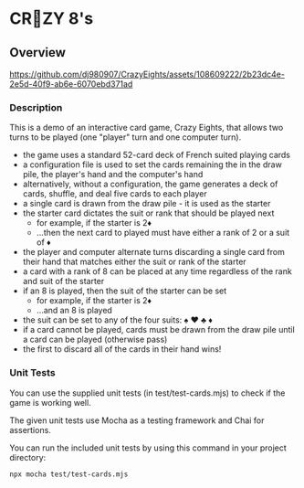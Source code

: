 # CR🤪ZY 8's

## Overview


https://github.com/dj980907/CrazyEights/assets/108609222/2b23dc4e-2e5d-40f9-ab6e-6070ebd371ad


### Description
This is a demo of an interactive card game, Crazy Eights, that allows two turns to be played (one "player" turn and one computer turn).
<ul>
    <li>the game uses a standard 52-card deck of French suited playing cards
    <li>a configuration file is used to set the cards remaining the in the draw pile, the player's hand and the computer's hand
    <li>alternatively, without a configuration, the game generates a deck of cards, shuffle, and deal five cards to each player
    <li>a single card is drawn from the draw pile - it is used as the starter
    <li>the starter card dictates the suit or rank that should be played next
        <ul>
            <li>for example, if the starter is 2♦️
            <li>…then the next card to played must have either a rank of 2 or a suit of ♦️
        </ul>
    <li>the player and computer alternate turns discarding a single card from their hand that matches either the suit or rank of the starter
    <li>a card with a rank of 8 can be placed at any time regardless of the rank and suit of the starter
    <li>if an 8 is played, then the suit of the starter can be set
        <ul>
            <li>for example, if the starter is 2♦️
            <li>…and an 8 is played
        </ul>
    <li>the suit can be set to any of the four suits: ♠️ ❤️ ♣️ ♦️
    <li>if a card cannot be played, cards must be drawn from the draw pile until a card can be played (otherwise pass)
    <li>the first to discard all of the cards in their hand wins!
</ul>

### Unit Tests
You can use the supplied unit tests (in test/test-cards.mjs) to check if the game is working well.

The given unit tests use Mocha as a testing framework and Chai for assertions. 

You can run the included unit tests by using this command in your project directory:
```
npx mocha test/test-cards.mjs
```
